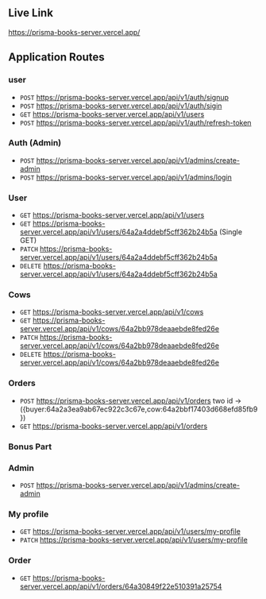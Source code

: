 ## Live Link

https://prisma-books-server.vercel.app/

## Application Routes

### user

- `POST` https://prisma-books-server.vercel.app/api/v1/auth/signup
- `POST` https://prisma-books-server.vercel.app/api/v1/auth/sigin
- `GET` https://prisma-books-server.vercel.app/api/v1/users
- `POST` https://prisma-books-server.vercel.app/api/v1/auth/refresh-token

### Auth (Admin)

- `POST` https://prisma-books-server.vercel.app/api/v1/admins/create-admin
- `POST` https://prisma-books-server.vercel.app/api/v1/admins/login

### User

- `GET` https://prisma-books-server.vercel.app/api/v1/users
- `GET` https://prisma-books-server.vercel.app/api/v1/users/64a2a4ddebf5cff362b24b5a (Single GET)
- `PATCH` https://prisma-books-server.vercel.app/api/v1/users/64a2a4ddebf5cff362b24b5a
- `DELETE` https://prisma-books-server.vercel.app/api/v1/users/64a2a4ddebf5cff362b24b5a

### Cows

- `GET` https://prisma-books-server.vercel.app/api/v1/cows
- `GET` https://prisma-books-server.vercel.app/api/v1/cows/64a2bb978deaaebde8fed26e
- `PATCH` https://prisma-books-server.vercel.app/api/v1/cows/64a2bb978deaaebde8fed26e
- `DELETE` https://prisma-books-server.vercel.app/api/v1/cows/64a2bb978deaaebde8fed26e

### Orders

- `POST` https://prisma-books-server.vercel.app/api/v1/orders two id ->({buyer:64a2a3ea9ab67ec922c3c67e,cow:64a2bbf17403d668efd85fb9})
- `GET` https://prisma-books-server.vercel.app/api/v1/orders

### Bonus Part

### Admin

- `POST` https://prisma-books-server.vercel.app/api/v1/admins/create-admin

### My profile

- `GET` https://prisma-books-server.vercel.app/api/v1/users/my-profile
- `PATCH` https://prisma-books-server.vercel.app/api/v1/users/my-profile

### Order

- `GET` https://prisma-books-server.vercel.app/api/v1/orders/64a30849f22e510391a25754
